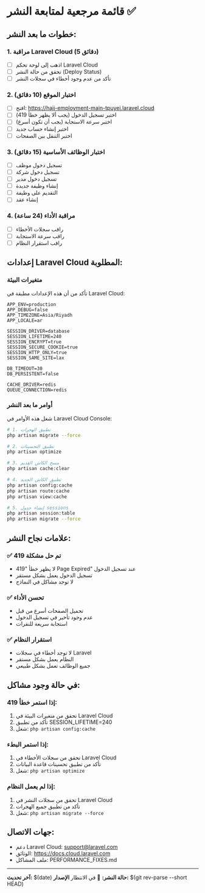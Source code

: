 # قائمة مرجعية لمتابعة النشر ✅

## خطوات ما بعد النشر:

### 1. مراقبة Laravel Cloud (5 دقائق)
- [ ] اذهب إلى لوحة تحكم Laravel Cloud
- [ ] تحقق من حالة النشر (Deploy Status)
- [ ] تأكد من عدم وجود أخطاء في سجلات النشر

### 2. اختبار الموقع (10 دقائق)
- [ ] افتح: https://hajj-employment-main-tpuyei.laravel.cloud
- [ ] اختبر تسجيل الدخول (يجب ألا يظهر خطأ 419)
- [ ] اختبر سرعة الاستجابة (يجب أن تكون أسرع)
- [ ] اختبر إنشاء حساب جديد
- [ ] اختبر التنقل بين الصفحات

### 3. اختبار الوظائف الأساسية (15 دقائق)
- [ ] تسجيل دخول موظف
- [ ] تسجيل دخول شركة
- [ ] تسجيل دخول مدير
- [ ] إنشاء وظيفة جديدة
- [ ] التقديم على وظيفة
- [ ] إنشاء عقد

### 4. مراقبة الأداء (24 ساعة)
- [ ] راقب سجلات الأخطاء
- [ ] راقب سرعة الاستجابة
- [ ] راقب استقرار النظام

## إعدادات Laravel Cloud المطلوبة:

### متغيرات البيئة
تأكد من أن هذه الإعدادات مطبقة في Laravel Cloud:

```env
APP_ENV=production
APP_DEBUG=false
APP_TIMEZONE=Asia/Riyadh
APP_LOCALE=ar

SESSION_DRIVER=database
SESSION_LIFETIME=240
SESSION_ENCRYPT=true
SESSION_SECURE_COOKIE=true
SESSION_HTTP_ONLY=true
SESSION_SAME_SITE=lax

DB_TIMEOUT=30
DB_PERSISTENT=false

CACHE_DRIVER=redis
QUEUE_CONNECTION=redis
```

### أوامر ما بعد النشر
شغل هذه الأوامر في Laravel Cloud Console:

```bash
# 1. تطبيق الهجرات
php artisan migrate --force

# 2. تطبيق التحسينات
php artisan optimize

# 3. مسح الكاش القديم
php artisan cache:clear

# 4. تطبيق الكاش الجديد
php artisan config:cache
php artisan route:cache
php artisan view:cache

# 5. إنشاء جدول sessions
php artisan session:table
php artisan migrate --force
```

## علامات نجاح النشر:

### ✅ تم حل مشكلة 419
- لا يظهر خطأ "419 Page Expired" عند تسجيل الدخول
- تسجيل الدخول يعمل بشكل مستقر
- لا توجد مشاكل في النماذج

### ✅ تحسن الأداء
- تحميل الصفحات أسرع من قبل
- عدم وجود تأخير في تسجيل الدخول
- استجابة سريعة للنقرات

### ✅ استقرار النظام
- لا توجد أخطاء في سجلات Laravel
- النظام يعمل بشكل مستقر
- جميع الوظائف تعمل بشكل طبيعي

## في حالة وجود مشاكل:

### إذا استمر خطأ 419:
1. تحقق من متغيرات البيئة في Laravel Cloud
2. تأكد من تطبيق SESSION_LIFETIME=240
3. شغل: `php artisan config:cache`

### إذا استمر البطء:
1. تحقق من سجلات الأخطاء في Laravel Cloud
2. تأكد من تطبيق تحسينات قاعدة البيانات
3. شغل: `php artisan optimize`

### إذا لم يعمل النظام:
1. تحقق من سجلات النشر في Laravel Cloud
2. تأكد من تطبيق جميع الهجرات
3. شغل: `php artisan migrate --force`

## جهات الاتصال:
- دعم Laravel Cloud: support@laravel.com
- الوثائق: https://docs.cloud.laravel.com
- ملف المشاكل: PERFORMANCE_FIXES.md

---
**آخر تحديث:** $(date)
**حالة النشر:** 🔄 في الانتظار
**الإصدار:** $(git rev-parse --short HEAD) 